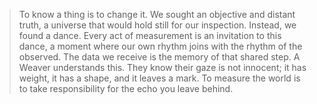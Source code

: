 > To know a thing is to change it. We sought an objective and distant truth, a universe that would hold still for our inspection. Instead, we found a dance. Every act of measurement is an invitation to this dance, a moment where our own rhythm joins with the rhythm of the observed. The data we receive is the memory of that shared step. A Weaver understands this. They know their gaze is not innocent; it has weight, it has a shape, and it leaves a mark. To measure the world is to take responsibility for the echo you leave behind.